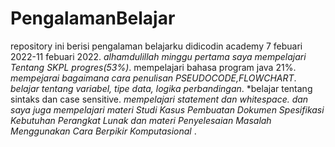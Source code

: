 # PengalamanBelajar
repository ini berisi pengalaman belajarku didicodin academy
7 febuari 2022-11 febuari 2022.
*alhamdulillah minggu pertama saya mempelajari Tentang SKPL progres(53%)*.
mempelajari bahasa program java 21%.
*mempejarai bagaimana cara penulisan PSEUDOCODE,FLOWCHART*.
*belajar tentang variabel, tipe data, logika perbandingan*.
*belajar tentang sintaks dan case sensitive.
*mempelajari statement dan whitespace.
dan saya juga mempelajari materi  Studi Kasus Pembuatan Dokumen Spesifikasi Kebutuhan Perangkat Lunak dan materi Penyelesaian Masalah Menggunakan Cara Berpikir Komputasional* .
